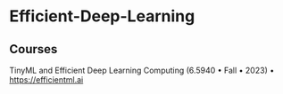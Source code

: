 # Efficient-Deep-Learning

## Courses
TinyML and Efficient Deep Learning Computing (6.5940 • Fall • 2023) • https://efficientml.ai
